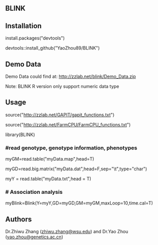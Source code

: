 ## BLINK
## Installation
install.packages("devtools")

devtools::install_github("YaoZhou89/BLINK")

## Demo Data
Demo Data could find at:  http://zzlab.net/blink/Demo_Data.zip

Note: BLINK R version only support numeric data type
## Usage
source("http://zzlab.net/GAPIT/gapit_functions.txt")

source("http://zzlab.net/FarmCPU/FarmCPU_functions.txt")

library(BLINK)

### #read genotype, genotype information, phenotypes
myGM=read.table("myData.map",head=T)

myGD=read.big.matrix("myData.dat",head=F,sep="\t",type="char")

myY = read.table("myData.txt",head = T)

### # Association analysis
myBlink=Blink(Y=myY,GD=myGD,GM=myGM,maxLoop=10,time.cal=T)

## Authors
Dr.Zhiwu Zhang (zhiwu.zhang@wsu.edu) and Dr.Yao Zhou (yao.zhou@genetics.ac.cn)
